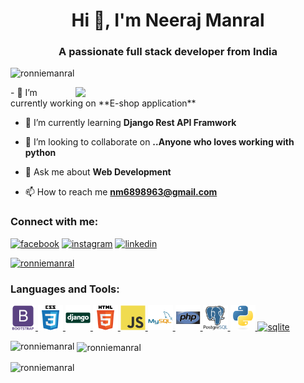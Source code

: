 
<h1 align="center">Hi 👋, I'm Neeraj Manral</h1>
<h3 align="center">A passionate full stack developer from India</h3>

<p align="left"> <img src="https://komarev.com/ghpvc/?username=ronniemanral&label=Profile%20views&color=0e75b6&style=flat" alt="ronniemanral" /> </p>


<img align="right" width="400" src="https://raw.githubusercontent.com/arsentieva/arsentieva/main/coder.gif">
- 🔭 I’m currently working on **E-shop application**

- 🌱 I’m currently learning **Django Rest API Framwork**
- 👯 I’m looking to collaborate on **..Anyone who loves working with python**
- 💬 Ask me about **Web Development**

- 📫 How to reach me **nm6898963@gmail.com**

<h3 align="left">Connect with me:</h3>
<p align="left">
<a href="https://fb.com/ronnie.manral2811422" target="_blank"><img src="https://cdn.jsdelivr.net/npm/simple-icons@3.0.1/icons/facebook.svg" class="w-6 h-6 sm:w-8 sm:h-8 mr-1 sm:mr-4" alt="facebook" height="50" width="60" /></a>
<a href="https://instagram.com/neeraj_manral263153" target="_blank"><img src="https://cdn.jsdelivr.net/npm/simple-icons@3.0.1/icons/instagram.svg" class="w-6 h-6 sm:w-8 sm:h-8 mr-1 sm:mr-4" alt="instagram" height="50" width="60" /></a>
<a href="https://www.linkedin.com/in/neeraj-manral-279627208/" target="_blank"><img src="https://cdn.jsdelivr.net/npm/simple-icons@3.0.1/icons/linkedin.svg" class="w-6 h-6 sm:w-8 sm:h-8 mr-1 sm:mr-4" alt="linkedin" height="50" width="60" />
</p>


<p align="left"> <a href="https://github.com/ryo-ma/github-profile-trophy"><img src="https://github-profile-trophy.vercel.app/?username=ronniemanral" alt="ronniemanral" /></a> </p>
<h3 align="left">Languages and Tools:</h3>
<p align="left"> <a href="https://getbootstrap.com" target="_blank"> <img src="https://raw.githubusercontent.com/devicons/devicon/master/icons/bootstrap/bootstrap-plain-wordmark.svg" alt="bootstrap" width="40" height="40"/> </a> <a href="https://www.w3schools.com/css/" target="_blank"> <img src="https://raw.githubusercontent.com/devicons/devicon/master/icons/css3/css3-original-wordmark.svg" alt="css3" width="40" height="40"/> </a> <a href="https://www.djangoproject.com/" target="_blank"> <img src="https://raw.githubusercontent.com/devicons/devicon/master/icons/django/django-original.svg" alt="django" width="40" height="40"/> </a> <a href="https://www.w3.org/html/" target="_blank"> <img src="https://raw.githubusercontent.com/devicons/devicon/master/icons/html5/html5-original-wordmark.svg" alt="html5" width="40" height="40"/> </a> <a href="https://developer.mozilla.org/en-US/docs/Web/JavaScript" target="_blank"> <img src="https://raw.githubusercontent.com/devicons/devicon/master/icons/javascript/javascript-original.svg" alt="javascript" width="40" height="40"/> </a> <a href="https://www.mysql.com/" target="_blank"> <img src="https://raw.githubusercontent.com/devicons/devicon/master/icons/mysql/mysql-original-wordmark.svg" alt="mysql" width="40" height="40"/> </a> <a href="https://www.php.net" target="_blank"> <img src="https://raw.githubusercontent.com/devicons/devicon/master/icons/php/php-original.svg" alt="php" width="40" height="40"/> </a> <a href="https://www.postgresql.org" target="_blank"> <img src="https://raw.githubusercontent.com/devicons/devicon/master/icons/postgresql/postgresql-original-wordmark.svg" alt="postgresql" width="40" height="40"/> </a> <a href="https://www.python.org" target="_blank"> <img src="https://raw.githubusercontent.com/devicons/devicon/master/icons/python/python-original.svg" alt="python" width="40" height="40"/> </a> <a href="https://www.sqlite.org/" target="_blank"> <img src="https://www.vectorlogo.zone/logos/sqlite/sqlite-icon.svg" alt="sqlite" width="40" height="40"/> </a> </p>

<p><img align="left" src="https://github-readme-stats.vercel.app/api/top-langs?username=ronniemanral&show_icons=true&locale=en&layout=compact" alt="ronniemanral" /></p>

<p>&nbsp;<img align="center" src="https://github-readme-stats.vercel.app/api?username=ronniemanral&show_icons=true&locale=en" alt="ronniemanral" /></p>

<p><img align="center" src="https://github-readme-streak-stats.herokuapp.com/?user=ronniemanral&" alt="ronniemanral" /></p>
